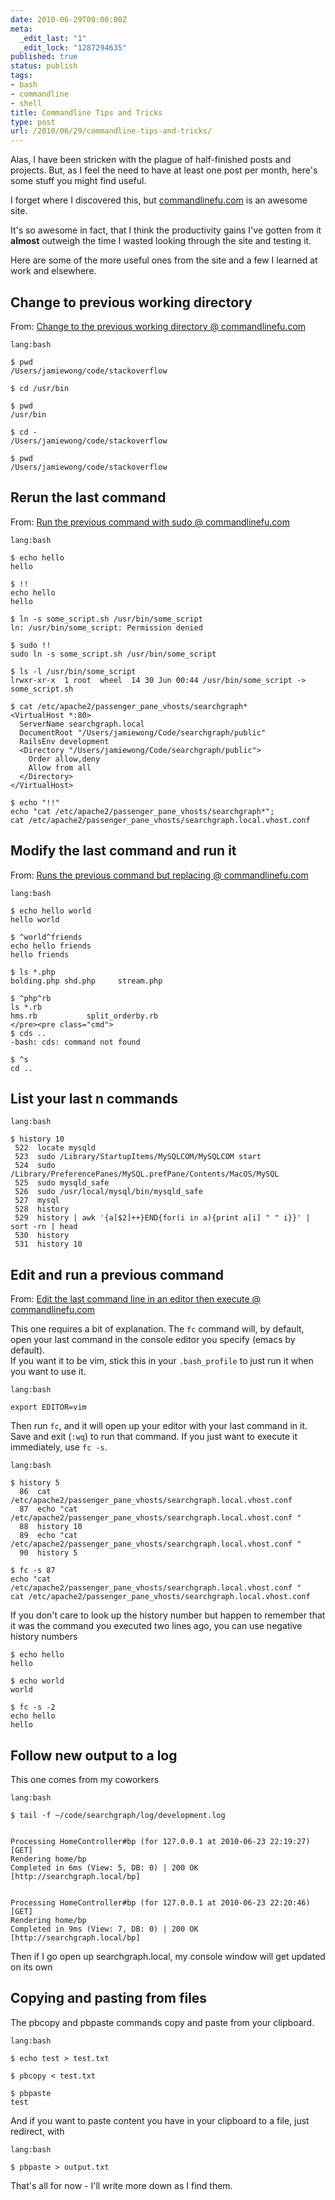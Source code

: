 ```yaml
---
date: 2010-06-29T00:00:00Z
meta:
  _edit_last: "1"
  _edit_lock: "1287294635"
published: true
status: publish
tags:
- bash
- commandline
- shell
title: Commandline Tips and Tricks
type: post
url: /2010/06/29/commandline-tips-and-tricks/
---
```


Alas, I have been stricken with the plague of half-finished posts and projects. But, as I feel the need to have at least one post per month, here's some stuff you might find useful.

I forget where I discovered this, but <a 
href="http://www.commandlinefu.com/commands/browse/sort-by-votes">commandlinefu.com</a> 
is an awesome site.

It's so awesome in fact, that I think the productivity gains I've gotten from it <strong>almost</strong> outweigh the time I wasted looking through the site and testing it.

Here are some of the more useful ones from the site and a few I learned at work and elsewhere.

<h2>Change to previous working directory</h2>

From: <a href="http://www.commandlinefu.com/commands/view/51/change-to-the-previous-working-directory">Change to the previous working directory @ commandlinefu.com</a>
<style>pre.cmd {background-color:#444; color:#FFF; padding:10px; margin-bottom:5px;}</style>

    lang:bash

    $ pwd
    /Users/jamiewong/code/stackoverflow

    $ cd /usr/bin

    $ pwd
    /usr/bin

    $ cd -
    /Users/jamiewong/code/stackoverflow

    $ pwd
    /Users/jamiewong/code/stackoverflow

<h2>Rerun the last command</h2>
From: <a href="http://www.commandlinefu.com/commands/view/1189/run-the-previous-command-with-sudo">Run the previous command with sudo @ commandlinefu.com</a>

    lang:bash

    $ echo hello
    hello

    $ !!
    echo hello
    hello

    $ ln -s some_script.sh /usr/bin/some_script
    ln: /usr/bin/some_script: Permission denied

    $ sudo !!
    sudo ln -s some_script.sh /usr/bin/some_script

    $ ls -l /usr/bin/some_script
    lrwxr-xr-x  1 root  wheel  14 30 Jun 00:44 /usr/bin/some_script -> some_script.sh

    $ cat /etc/apache2/passenger_pane_vhosts/searchgraph*
    <VirtualHost *:80>
      ServerName searchgraph.local
      DocumentRoot "/Users/jamiewong/Code/searchgraph/public"
      RailsEnv development
      <Directory "/Users/jamiewong/Code/searchgraph/public">
        Order allow,deny
        Allow from all
      </Directory>
    </VirtualHost>

    $ echo "!!"
    echo "cat /etc/apache2/passenger_pane_vhosts/searchgraph*";
    cat /etc/apache2/passenger_pane_vhosts/searchgraph.local.vhost.conf

<h2>Modify the last command and run it</h2>
From: <a href="http://www.commandlinefu.com/commands/view/19/runs-previous-command-but-replacing">Runs the previous command but replacing @ commandlinefu.com</a>

    lang:bash

    $ echo hello world
    hello world

    $ ^world^friends
    echo hello friends
    hello friends

    $ ls *.php
    bolding.php shd.php     stream.php
    
    $ ^php^rb
    ls *.rb
    hms.rb           split_orderby.rb
    </pre><pre class="cmd">
    $ cds ..
    -bash: cds: command not found
    
    $ ^s
    cd ..

<h2>List your last n commands</h2>

    lang:bash

    $ history 10
     522  locate mysqld
     523  sudo /Library/StartupItems/MySQLCOM/MySQLCOM start
     524  sudo /Library/PreferencePanes/MySQL.prefPane/Contents/MacOS/MySQL
     525  sudo mysqld_safe
     526  sudo /usr/local/mysql/bin/mysqld_safe
     527  mysql
     528  history
     529  history | awk '{a[$2]++}END{for(i in a){print a[i] " " i}}' | sort -rn | head
     530  history
     531  history 10

<h2>Edit and run a previous command</h2>
From: <a href="http://www.commandlinefu.com/commands/view/1561/edit-the-last-or-previous-command-line-in-an-editor-then-execute">Edit the last command line in an editor then execute @ commandlinefu.com</a>

This one requires a bit of explanation. The `fc` command will, by default, open 
your last command in the console editor you specify (emacs by default).  
If you want it to be vim, stick this in your `.bash_profile` to just run 
it when you want to use it. 

    lang:bash

    export EDITOR=vim

Then run `fc`, and it will open up your editor with your last command in it.
Save and exit (`:wq`) to run that command.
If you just want to execute it immediately, use `fc -s`.

    lang:bash

    $ history 5
      86  cat /etc/apache2/passenger_pane_vhosts/searchgraph.local.vhost.conf 
      87  echo "cat /etc/apache2/passenger_pane_vhosts/searchgraph.local.vhost.conf "
      88  history 10
      89  echo "cat /etc/apache2/passenger_pane_vhosts/searchgraph.local.vhost.conf "
      90  history 5

    $ fc -s 87
    echo "cat /etc/apache2/passenger_pane_vhosts/searchgraph.local.vhost.conf "
    cat /etc/apache2/passenger_pane_vhosts/searchgraph.local.vhost.conf 

If you don't care to look up the history number but happen to remember that it 
was the command you executed two lines ago, you can use negative history numbers

    $ echo hello
    hello

    $ echo world
    world

    $ fc -s -2
    echo hello
    hello

<h2>Follow new output to a log</h2>
This one comes from my coworkers

    lang:bash

    $ tail -f ~/code/searchgraph/log/development.log 


    Processing HomeController#bp (for 127.0.0.1 at 2010-06-23 22:19:27) [GET]
    Rendering home/bp
    Completed in 6ms (View: 5, DB: 0) | 200 OK [http://searchgraph.local/bp]


    Processing HomeController#bp (for 127.0.0.1 at 2010-06-23 22:20:46) [GET]
    Rendering home/bp
    Completed in 9ms (View: 7, DB: 0) | 200 OK [http://searchgraph.local/bp]

Then if I go open up searchgraph.local, my console window will get updated on 
its own

<h2>Copying and pasting from files</h2>

The pbcopy and pbpaste commands copy and paste from your clipboard.

    lang:bash

    $ echo test > test.txt

    $ pbcopy < test.txt

    $ pbpaste
    test

And if you want to paste content you have in your clipboard to a file, just 
redirect, with

    lang:bash

    $ pbpaste > output.txt

That's all for now - I'll write more down as I find them.
